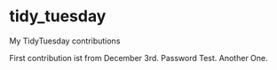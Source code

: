 # tidy_tuesday
My TidyTuesday contributions

First contribution ist from December 3rd.
Password Test. Another One.